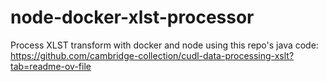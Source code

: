 # node-docker-xlst-processor
Process XLST transform with docker and node using this repo's java code: https://github.com/cambridge-collection/cudl-data-processing-xslt?tab=readme-ov-file
